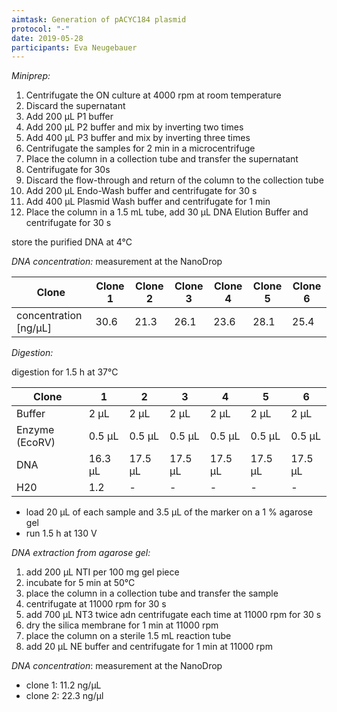 ```yaml
---
aimtask: Generation of pACYC184 plasmid
protocol: "-" 
date: 2019-05-28
participants: Eva Neugebauer
---
```

*Miniprep:*
1. Centrifugate the ON culture at 4000 rpm at room temperature
2. Discard the supernatant
3. Add 200 µL P1 buffer
4. Add 200 µL P2 buffer and mix by inverting two times
5. Add 400 µL P3 buffer and mix by inverting three times
6. Centrifugate the samples for 2 min in a microcentrifuge
7. Place the column in a collection tube and transfer the supernatant
8. Centrifugate for 30s
9. Discard the flow-through and return of the column to the collection tube
10. Add 200 µL Endo-Wash buffer and centrifugate for 30 s
11. Add 400 µL Plasmid Wash buffer and centrifugate for 1 min
12. Place the column in a 1.5 mL tube, add 30 µL DNA Elution Buffer and centrifugate for 30 s

store the purified DNA at 4°C

*DNA concentration:*
measurement at the NanoDrop

Clone			|Clone 1	|Clone 2	|Clone 3	|Clone 4	|Clone 5	|Clone 6	
------------------------|---------------|---------------|---------------|---------------|---------------|---------------
concentration [ng/µL]	|30.6		|21.3		|26.1		|23.6		|28.1		|25.4

*Digestion:*

digestion for 1.5 h at 37°C

Clone		|1		|2		|3		|4		|5		|6				
----------------|---------------|---------------|---------------|---------------|---------------|---------------
Buffer		|2 µL		|2 µL		|2 µL		|2 µL		|2 µL		|2 µL
Enzyme (EcoRV)	|0.5 µL		|0.5 µL		|0.5 µL		|0.5 µL		|0.5 µL		|0.5 µL
DNA		|16.3 µL	|17.5 µL	|17.5 µL	|17.5 µL	|17.5 µL	|17.5 µL
H20		|1.2		|-		|-		|-		|-		|-

* load 20 µL of each sample and 3.5 µL of the marker on a 1 % agarose gel
* run 1.5 h at 130 V

*DNA extraction from agarose gel:*
1. add 200 µL NTI per 100 mg gel piece
2. incubate for 5 min at 50°C
3. place the column in a collection tube and transfer the sample
4. centrifugate at 11000 rpm for 30 s
5. add 700 µL NT3 twice adn centrifugate each time at 11000 rpm for 30 s
6. dry the silica membrane for 1 min at 11000 rpm
7. place the column on a sterile 1.5 mL reaction tube
8. add 20 µL NE buffer and centrifugate for 1 min at 11000 rpm

*DNA concentration*:
measurement at the NanoDrop
* clone 1: 11.2 ng/µL
* clone 2: 22.3 ng/µl

